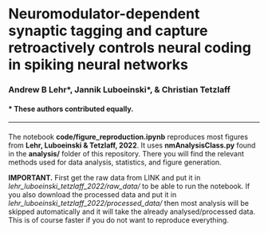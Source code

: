 # Neuromodulator-dependent synaptic tagging and capture retroactively controls neural coding in spiking neural networks
### Andrew B Lehr\*, Jannik Luboeinski\*, & Christian Tetzlaff
#### \* These authors contributed equally.
***
####


The notebook __code/figure_reproduction.ipynb__ reproduces most figures from **Lehr, Luboeinski & Tetzlaff, 2022**. It uses __nmAnalysisClass.py__ found in the __analysis/__ folder of this repository. There you will find the relevant methods used for data analysis, statistics, and figure generation.

**IMPORTANT.** First get the raw data from LINK and put it in *lehr_luboeinski_tetzlaff_2022/raw_data/* to be able to run the notebook. If you also download the processed data and put it in *lehr_luboeinski_tetzlaff_2022/processed_data/* then most analysis will be skipped automatically and it will take the already analysed/processed data. This is of course faster if you do not want to reproduce everything.